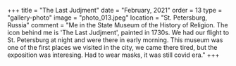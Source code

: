 +++
title = "The Last Judjment"
date = "February, 2021"
order = 13
type = "gallery-photo"
image = "photo_013.jpeg"
location = "St. Petersburg, Russia"
comment = "Me in the State Museum of the History of Religion. The icon behind me is 'The Last Judjment', painted in 1730s. We had our flight to St. Petersburg at night and were there in early morning. This museum was one of the first places we visited in the city, we came there tired, but the exposition was interesing. Had to wear masks, it was still covid era."
+++
